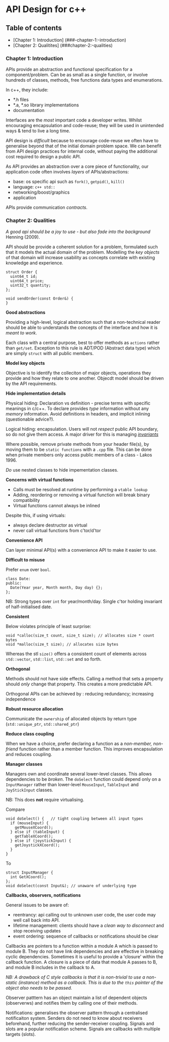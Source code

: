 # API Design for c++

## Table of contents

- [Chapter 1: Introduction] (###-chapter-1:-introduction)
- [Chapter 2: Qualitites] (###chapter-2:-qualities)

### Chapter 1: Introduction

APIs provide an abstraction and functional specification for a component/problem. Can be as small as a single function, or involve hundreds of classes, methods, free functions data types and enumerations.

In c++, they include:
- *.h files
- *.a, *.so library implementations
- documentation

Interfaces are the _most_ important code a developer writes. Whilst encouraging encapsulation and code-reuse; they will be used in unintended ways & tend to live a long time. 

API design is _difficult_ because to encourage code-reuse we often have to generalise beyond that of the initial domain problem space. We can benefit from API design practices for internal code, without paying the additional cost required to design a public API.

As API provides an abstraction over a core piece of functionality, our application code often involves _layers_ of APIs/abstractions:
- base: os specific api such as `fork()`, `getpid()`, `kill()`
- language: `c++ std::`
- networking/boost/graphics
- application

APIs provide communication _contracts_. 

### Chapter 2: Qualities

_A good api should be a joy to use - but also fade into the background_ Henning (2009).

API should be provide a coherent solution for a problem, formulated such that it models the actual domain of the problem. Modelling the _key objects_ of that domain will increase usability as concepts correlate with existing knowledge and experience.

```
struct Order {
  uint64_t id;
  uint64_t price;
  uint32_t quantity;
};

void sendOrder(const Order&) {
}
```

**Good abstractions** 

Providing a high-level, logical abstraction such that a non-technical reader should be able to understands the concepts of the interface and how it is _meant to work_.

Each class with a central purpose, best to offer methods as `actions` rather than `get/set`. Exception to this rule is ADT/POD (Abstract data type) which are simply `struct` with all public members.

**Model key objects**

Objective is to identify the colleciton of major objects, operations they provide and how they relate to one another. Objecdt model should be driven by the API requirements.

**Hide implementation details**

Physical hiding: Declaration vs definition - precise terms with specific meanings in c/c++. To declare provides _type_ information without any _memory_ information. Avoid definitions in headers, and implicit inlining (questionable advice?).

Logical hiding: encapsulation. Users will not _respect_ public API boundary, so do not give them access. A major driver for this is managing [_invariants_](https://en.wikipedia.org/wiki/Invariant_(mathematics)#Invariants_in_computer_science)

Where possible, remove private methods from your header file(s), by moving them to be `static functions` with a `.cpp` file. This can be done when private members only access public members of a class - Lakos 1996.

_Do_ use nested classes to hide impementation classes.

**Concerns with virtual functions**

- Calls must be resolved at runtime by performing a `vtable lookup`
- Adding, reordering or removing a virtual function will break binary compatibility
- Virtual functions cannot always be inlined

Despite this, if using virtuals:
- always declare destructor as virtual
- never call virtual functions from c'tor/d'tor

**Convenience API**

Can layer minimal API(s) with a convenience API to make it easier to use.

**Difficult to misuse**

Prefer `enum` over `bool`.

```
class Date:
public: 
  Date(Year year, Month month, Day day) {};
};
```

NB: Strong types over `int` for year/month/day. Single c'tor holding invariant of half-initialised date.


**Consistent** 

Below violates principle of least surprise:

```
void *calloc(size_t count, size_t size); // allocates size * count bytes
void *malloc(size_t size); // allocates size bytes
```

Whereas the stl `size()` offers a consistent count of elements across `std::vector`, `std::list`, `std::set` and so forth.

**Orthogonal**

Methods should not have side effects. Calling a method that sets a property should _only_ change that property. This creates a more predictable API.

Orthogonal APIs can be achieved by : reducing redundancy; increasing independence

**Robust resource allocation**

Communicate the `ownership` of allocated objects by return type (`std::unique_ptr`, `std::shared_ptr`)

**Reduce class coupling**

When we have a choice, prefer declaring a function as a _non-member, non-friend_ function rather than a member function. This improves encapsulation and reduces coupling.

**Manager classes**

Managers own and coordinate several lower-level classes. This allows dependencies to be _broken_. The `doSelect` function could depend only on a `InputManager` rather than lower-level `MouseInput`, `TableInput` and `JoyStickInput` classes. 

NB: This does **not** require virtualising.

Compare
```
void doSelect() {   // tight coupling between all input types
  if (mouseInput) {
    getMouseXCoord();
  } else if (tableInput) {
    getTableXCoord();
  } else if (joystickInput) {
    getJoystickXCoord();
  }
}
```

To 

```
struct InputManager {
  int GetXCoord();
};
void doSelect(const Input&); // unaware of underlying type
```

**Callbacks, observers, notifications**

General issues to be aware of:
- reentrancy: api calling out to unknown user code, the user code may well call back into API. 
- lifetime management: clients should have a _clean way to disconnect_ and stop receiving updates
- event ordering: sequence of callbacks or notifications should be clear 

Callbacks are pointers to a function within a module A which is passed to module B. They do not have link dependencies and are effective in breaking cyclic dependencies. Sometimes it is useful to provide a 'closure' within the callback function. A closure is a piece of data that module A passes to B, and module B includes in the callback to A. 

_NB: A drawback of C style callbacks is that it is non-trivial to use a non-static (instance) method as a callback. This is due to the `this` pointer of the object also needs to be passed._

Observer patttern has an object maintain a list of dependent objects (observerws) and notifies them by calling one of their methods.

Notifications: generalises the observer pattern through a centralised notificaiton system. Senders do not need to know about receivers beforehand, further reducing the sender-receiver coupling. Signals and slots are a popular notification scheme. Signals are callbacks with multiple targets (slots).

